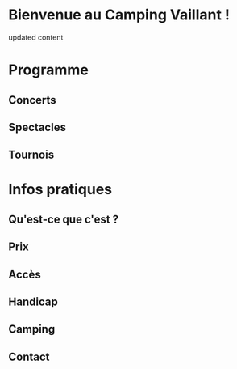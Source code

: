<!-- section Bienvenue -->

# Bienvenue au Camping Vaillant !

updated content

<!-- section Programme -->

# Programme

## Concerts

## Spectacles

## Tournois

<!-- section Infos -->

# Infos pratiques

## Qu'est-ce que c'est ?

## Prix

## Accès

## Handicap

## Camping

## Contact
